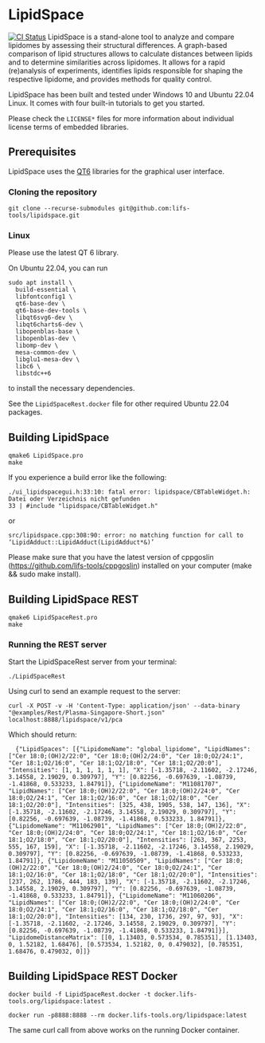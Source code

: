 # LipidSpace
[![CI Status](https://github.com/lifs-tools/lipidspace/actions/workflows/build.yml/badge.svg)](https://github.com/lifs-tools/lipidspace/actions/workflows/build.yml)
LipidSpace is a stand-alone tool to analyze and compare lipidomes by assessing their structural differences. A graph-based comparison of lipid structures allows to calculate distances between lipids and to determine similarities across lipidomes. It allows for a rapid (re)analysis of experiments, identifies lipids responsible for shaping the respective lipidome, and provides methods for quality
control.

LipidSpace has been built and tested under Windows 10 and Ubuntu 22.04 Linux. It comes with four built-in tutorials to get you started.

Please check the `LICENSE*` files for more information about individual license terms of embedded libraries.

## Prerequisites

LipidSpace uses the [QT6](https://www.qt.io/product/qt6) libraries for the graphical user interface.

### Cloning the repository

```
git clone --recurse-submodules git@github.com:lifs-tools/lipidspace.git
```

### Linux

Please use the latest QT 6 library.

On Ubuntu 22.04, you can run
  
```
sudo apt install \
  build-essential \
  libfontconfig1 \
  qt6-base-dev \
  qt6-base-dev-tools \
  libqt6svg6-dev \
  libqt6charts6-dev \
  libopenblas-base \
  libopenblas-dev \
  libomp-dev \
  mesa-common-dev \
  libglu1-mesa-dev \
  libc6 \
  libstdc++6
```

to install the necessary dependencies.

See the `LipidSpaceRest.docker` file for other required Ubuntu 22.04 packages.

## Building LipidSpace

```
qmake6 LipidSpace.pro
make
```

If you experience a build error like the following:

```
./ui_lipidspacegui.h:33:10: fatal error: lipidspace/CBTableWidget.h: Datei oder Verzeichnis nicht gefunden
33 | #include "lipidspace/CBTableWidget.h"
```

or

```
src/lipidspace.cpp:308:90: error: no matching function for call to ‘LipidAdduct::LipidAdduct(LipidAdduct*&)’
```

Please make sure that you have the latest version of cppgoslin (https://github.com/lifs-tools/cppgoslin) installed on your computer (make && sudo make install).

## Building LipidSpace REST

```
qmake6 LipidSpaceRest.pro
make
```

### Running the REST server

Start the LipidSpaceRest server from your terminal:
```
./LipidSpaceRest
```

Using curl to send an example request to the server:

```
curl -X POST -v -H 'Content-Type: application/json' --data-binary "@examples/Rest/Plasma-Singapore-Short.json" localhost:8888/lipidspace/v1/pca
```

Which should return:

```
  {"LipidSpaces": [{"LipidomeName": "global_lipidome", "LipidNames": ["Cer 18:0;(OH)2/22:0", "Cer 18:0;(OH)2/24:0", "Cer 18:0;O2/24:1", "Cer 18:1;O2/16:0", "Cer 18:1;O2/18:0", "Cer 18:1;O2/20:0"], "Intensities": [1, 1, 1, 1, 1, 1], "X": [-1.35718, -2.11602, -2.17246, 3.14558, 2.19029, 0.309797], "Y": [0.82256, -0.697639, -1.08739, -1.41868, 0.533233, 1.84791]}, {"LipidomeName": "M11081707", "LipidNames": ["Cer 18:0;(OH)2/22:0", "Cer 18:0;(OH)2/24:0", "Cer 18:0;O2/24:1", "Cer 18:1;O2/16:0", "Cer 18:1;O2/18:0", "Cer 18:1;O2/20:0"], "Intensities": [325, 438, 1905, 538, 147, 136], "X": [-1.35718, -2.11602, -2.17246, 3.14558, 2.19029, 0.309797], "Y": [0.82256, -0.697639, -1.08739, -1.41868, 0.533233, 1.84791]}, {"LipidomeName": "M11062901", "LipidNames": ["Cer 18:0;(OH)2/22:0", "Cer 18:0;(OH)2/24:0", "Cer 18:0;O2/24:1", "Cer 18:1;O2/16:0", "Cer 18:1;O2/18:0", "Cer 18:1;O2/20:0"], "Intensities": [263, 367, 2253, 555, 167, 159], "X": [-1.35718, -2.11602, -2.17246, 3.14558, 2.19029, 0.309797], "Y": [0.82256, -0.697639, -1.08739, -1.41868, 0.533233, 1.84791]}, {"LipidomeName": "M11050509", "LipidNames": ["Cer 18:0;(OH)2/22:0", "Cer 18:0;(OH)2/24:0", "Cer 18:0;O2/24:1", "Cer 18:1;O2/16:0", "Cer 18:1;O2/18:0", "Cer 18:1;O2/20:0"], "Intensities": [237, 262, 1786, 444, 183, 139], "X": [-1.35718, -2.11602, -2.17246, 3.14558, 2.19029, 0.309797], "Y": [0.82256, -0.697639, -1.08739, -1.41868, 0.533233, 1.84791]}, {"LipidomeName": "M11060206", "LipidNames": ["Cer 18:0;(OH)2/22:0", "Cer 18:0;(OH)2/24:0", "Cer 18:0;O2/24:1", "Cer 18:1;O2/16:0", "Cer 18:1;O2/18:0", "Cer 18:1;O2/20:0"], "Intensities": [134, 230, 1736, 297, 97, 93], "X": [-1.35718, -2.11602, -2.17246, 3.14558, 2.19029, 0.309797], "Y": [0.82256, -0.697639, -1.08739, -1.41868, 0.533233, 1.84791]}], "LipidomeDistanceMatrix": [[0, 1.13403, 0.573534, 0.785351], [1.13403, 0, 1.52182, 1.68476], [0.573534, 1.52182, 0, 0.479032], [0.785351, 1.68476, 0.479032, 0]]} 
```

## Building LipidSpace REST Docker

```
docker build -f LipidSpaceRest.docker -t docker.lifs-tools.org/lipidspace:latest .
```

```
docker run -p8888:8888 --rm docker.lifs-tools.org/lipidspace:latest
```

The same curl call from above works on the running Docker container.

